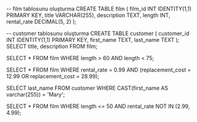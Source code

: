 -- film tablosunu oluşturma
CREATE TABLE film (
    film_id INT IDENTITY(1,1) PRIMARY KEY,
    title VARCHAR(255),
    description TEXT,
    length INT,
    rental_rate DECIMAL(5, 2)
);

-- customer tablosunu oluşturma
CREATE TABLE customer (
    customer_id INT IDENTITY(1,1) PRIMARY KEY,
    first_name TEXT,
    last_name TEXT
);
SELECT title, description
FROM film;

SELECT *
FROM film
WHERE length > 60 AND length < 75;


SELECT *
FROM film
WHERE rental_rate = 0.99 AND (replacement_cost = 12.99 OR replacement_cost = 28.99);


SELECT last_name
FROM customer
WHERE CAST(first_name AS varchar(255)) = 'Mary';


SELECT *
FROM film
WHERE length <= 50 AND rental_rate NOT IN (2.99, 4.99);
